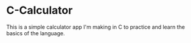 # C-Calculator
This is a simple calculator app I'm making in C to practice and learn the basics of the language.
